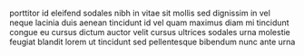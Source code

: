 porttitor id eleifend sodales nibh in vitae sit mollis sed dignissim in vel
neque lacinia duis aenean tincidunt id vel quam maximus diam mi tincidunt
congue eu cursus dictum auctor velit cursus ultrices sodales urna molestie
feugiat blandit lorem ut tincidunt sed pellentesque bibendum nunc ante urna